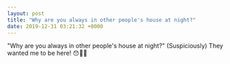 ```yaml
---
layout: post
title: "Why are you always in other people's house at night?"
date: 2019-12-31 03:21:32 +0000
---
```


"Why are you always in other people's house at night?"
(Suspiciously) They wanted me to be here! 😯🏡🌛

